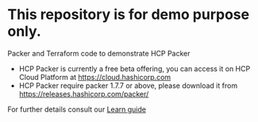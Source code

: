 # This repository is for demo purpose only.

Packer and Terraform code to demonstrate HCP Packer

- HCP Packer is currently a free beta offering, you can access it on HCP Cloud Platform at https://cloud.hashicorp.com
- HCP Packer require packer 1.7.7 or above, please download it from https://releases.hashicorp.com/packer/

For further details consult our [Learn guide](https://learn.hashicorp.com/tutorials/packer/hcp-push-image-metadata?in=packer/hcp-get-started)

